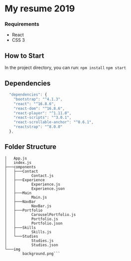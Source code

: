 # My resume 2019

### Requirements
* React
* CSS 3

## How to Start
In the project directory, you can run:
`npm install` 
`npm start`

##  Dependencies
```javascript
  "dependencies": {
    "bootstrap": "^4.1.3",
    "react": "^16.8.6",
    "react-dom": "^16.8.6",
    "react-player": "^1.11.0",
    "react-scripts": "^3.0.1",
    "react-scrollable-anchor": "^0.6.1",
    "reactstrap": "^8.0.0"
  },
```

## Folder Structure
```│   App.css
│   App.js
│   index.js
├───components
│   ├───Contact
│   │       Contact.js
│   ├───Experience
│   │       Experience.js
│   │       Experience.json
│   ├───Main
│   │       Main.js
│   ├───NavBar
│   │       NavBar.js
│   ├───Portfolio
│   │       CarouselPortfolio.js
│   │       Portfolio.js
│   │       Portfolio.json
│   ├───Skills
│   │       Skills.js
│   └───Studies
│           Studies.js
│           Studies.json
└───img
        background.png```